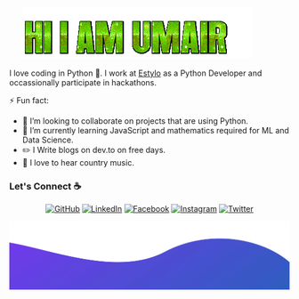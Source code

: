&nbsp;&nbsp;&nbsp;&nbsp;&nbsp;&nbsp;![alt text](./z60794dcf63a81.gif)

I love coding in Python :snake:. I work at [Estylo](https://estylo.in/) as a Python Developer and occassionally participate in hackathons.

<!--
**sisodiya2421/sisodiya2421** is a ✨ _special_ ✨ repository because its `README.md` (this file) appears on your GitHub profile.

Here are some ideas to get you started:

- 🔭 I’m currently working on ...
- 🌱 I’m currently learning ...
- 👯 I’m looking to collaborate on ...
- 🤔 I’m looking for help with ...
- 💬 Ask me about ...
- 📫 How to reach me: ...
- 😄 Pronouns: ...
- ⚡ Fun fact: ...
-->
⚡ Fun fact:
- 👯 I’m looking to collaborate on projects that are using Python.
- 🌱 I’m currently learning JavaScript and mathematics required for ML and Data Science.
- :pencil2: I Write blogs on dev.to on free days.
- :musical_note: I love to hear country music.


### Let's Connect :coffee:
<p align="center">
	<a href="https://github.com/sisodiya2421"><img src="https://img.icons8.com/bubbles/50/000000/github.png" alt="GitHub"/></a>
	<a href="https://www.linkedin.com/in/abhishek-sisodiya/"><img src="https://img.icons8.com/bubbles/50/000000/linkedin.png" alt="LinkedIn"/></a>
	<a href="https://www.facebook.com/asisodiya2421/"><img src="https://img.icons8.com/bubbles/50/000000/facebook-new.png" alt="Facebook"/></a>
	<a href="https://www.instagram.com/abhisheksisodiya__/"><img src="https://img.icons8.com/bubbles/50/000000/instagram.png" alt="Instagram"/></a>
	<a href="https://twitter.com/sisodiya2421"><img src="https://img.icons8.com/bubbles/50/000000/twitter.png" alt="Twitter"/></a>
</p>

![alt text](./bottom.svg)
